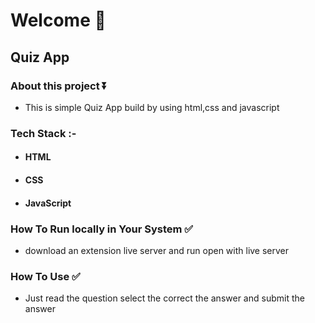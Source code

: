 # Welcome :wave:

## Quiz App

### About this project ⏬
- This is simple Quiz App build by using html,css and javascript

### Tech Stack :- 

- #### HTML
- #### CSS 
- #### JavaScript

### How To Run locally in Your System ✅
- download an extension live server and run open with live server

### How To Use ✅
- Just read the question select the correct the answer and submit the answer
